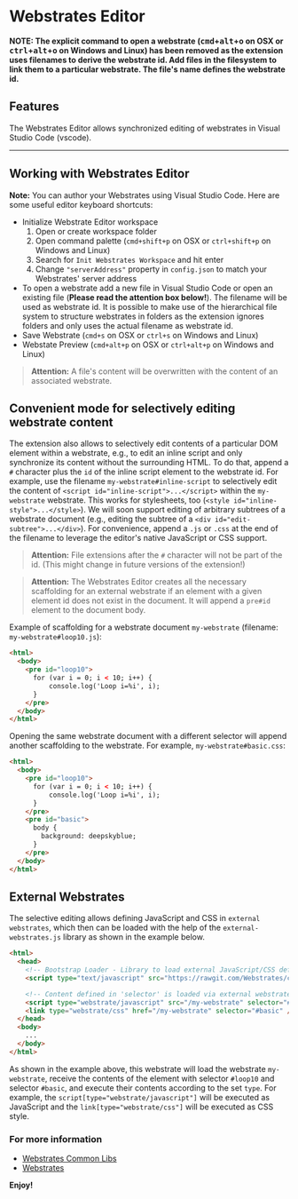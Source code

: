 # Webstrates Editor

**NOTE: The explicit command to open a webstrate (<kbd>cmd</kbd>+<kbd>alt</kbd>+<kbd>o</kbd> on OSX or <kbd>ctrl</kbd>+<kbd>alt</kbd>+<kbd>o</kbd> on Windows and Linux) has been removed as the extension uses filenames to derive the webstrate id. Add files in the filesystem to link them to a particular webstrate. The file's name defines the webstrate id.**

## Features

The Webstrates Editor allows synchronized editing of webstrates in Visual Studio Code (vscode).

---

## Working with Webstrates Editor

**Note:** You can author your Webstrates using Visual Studio Code. Here are some useful editor keyboard shortcuts:

* Initialize Webstrate Editor workspace
  1. Open or create workspace folder
  2. Open command palette (`cmd+shift+p` on OSX or `ctrl+shift+p` on Windows and Linux)
  3. Search for `Init Webstrates Workspace` and hit enter
  4. Change `"serverAddress"` property in `config.json` to match your Webstrates' server address
* To open a webstrate add a new file in Visual Studio Code or open an existing file (__Please read the attention box below!__). The filename will be used as webstrate id. It is possible to make use of the hierarchical file system to structure webstrates in folders as the extension ignores folders and only uses the actual filename as webstrate id.
* Save Webstrate (`cmd+s` on OSX or `ctrl+s` on Windows and Linux)
* Webstate Preview (`cmd+alt+p` on OSX or `ctrl+alt+p` on Windows and Linux)

>__Attention:__ A file's content will be overwritten with the content of an associated webstrate.

## Convenient mode for selectively editing webstrate content
The extension also allows to selectively edit contents of a particular DOM element within a webstrate, e.g., to edit an inline script and only synchronize its content without the surrounding HTML. To do that, append a `#` character plus the `id` of the inline script element to the webstrate id. For example, use the filename `my-webstrate#inline-script` to selectively edit the content of `<script id="inline-script">...</script>` within the `my-webstrate` webstrate. This works for stylesheets, too (`<style id="inline-style">...</style>`). We will soon support editing of arbitrary subtrees of a webstrate document (e.g., editing the subtree of a `<div id="edit-subtree">...</div>`). For convenience, append a `.js` or `.css` at the end of the filename to leverage the editor's native JavaScript or CSS support.

>__Attention:__ File extensions after the `#` character will not be part of the id. (This might change in future versions of the extension!)

>__Attention:__ The Webstrates Editor creates all the necessary scaffolding for an external webstrate if an element with a given element id does not exist in the document. It will append a `pre#id` element to the document body.

Example of scaffolding for a webstrate document `my-webstrate` (filename: `my-webstrate#loop10.js`):

```html
<html>
  <body>
    <pre id="loop10">
      for (var i = 0; i < 10; i++) {
          console.log('Loop i=%i', i);
      }
    </pre>
  </body>
</html>
```

Opening the same webstrate document with a different selector will append another scaffolding to the webstrate. For example, `my-webstrate#basic.css`:

```html
<html>
  <body>
    <pre id="loop10">
      for (var i = 0; i < 10; i++) {
          console.log('Loop i=%i', i);
      }
    </pre>
    <pre id="basic">
      body {
        background: deepskyblue;
      }
    </pre>
  </body>
</html>
```

## External Webstrates

The selective editing allows defining JavaScript and CSS in `external webstrates`, which then can be loaded with the help of the `external-webstrates.js` library as shown in the example below.

```html
<html>
  <head>
    <!-- Bootstrap Loader - Library to load external JavaScript/CSS defined in a webstrate -->
    <script type="text/javascript" src="https://rawgit.com/Webstrates/common-libs/master/build/external-webstrates.js"></script>

    <!-- Content defined in 'selector' is loaded via external webstrate library and executed afterwards in the exact order in which the script/link tags are defined -->
    <script type="webstrate/javascript" src="/my-webstrate" selector="#loop10"></script>
    <link type="webstrate/css" href="/my-webstrate" selector="#basic" />
  </head>
  <body>
    ...
  </body>
</html>
```

As shown in the example above, this webstrate will load the webstrate `my-webstrate`, receive the contents of the element with selector `#loop10` and selector `#basic`, and execute their contents according to the set `type`. For example, the `script[type="webstrate/javascript"]` will be executed as JavaScript and the `link[type="webstrate/css"]` will be executed as CSS style.

### For more information

* [Webstrates Common Libs](https://github.com/Webstrates/common-libs)
* [Webstrates](http://www.webstrates.net)

**Enjoy!**